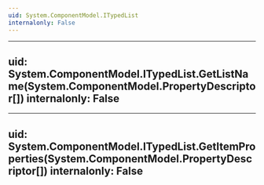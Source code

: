 ```yaml
---
uid: System.ComponentModel.ITypedList
internalonly: False
---
```


---
uid: System.ComponentModel.ITypedList.GetListName(System.ComponentModel.PropertyDescriptor[])
internalonly: False
---

---
uid: System.ComponentModel.ITypedList.GetItemProperties(System.ComponentModel.PropertyDescriptor[])
internalonly: False
---
